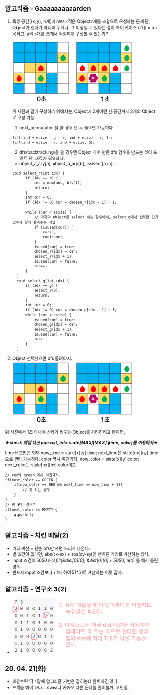 ## 알고리즘 - Gaaaaaaaaaarden

 1. 특정 공간[(x, y), n개]에 n보다 작은 Object r개를 조합으로 구성하는 문제
    단, Object가 한개가 아니라 두개나, 그 이상일 수 있다는 점이 특이 케이스
    r개(r = a + b)이고, a와 b개를 쪼개서 적절하게 구성할 수 있는가?

    ![Alt text](./img/img_200421.png)

    위 사진과 같이 구성하기 위해서는, Object가 2개이면 빈 공간까지 3개의 Object로 구성 가능.
    1) next_permutation을 쓸 경우 단 두 줄이면 가능하다.

    ```
    fill(ind + esize - g - r, ind + esize - r, 1);
	fill(ind + esize - r, ind + esize, 2);
    ```

    2) dfs(backtracking)을 쓸 경우엔 Object 개수 만큼 dfs 함수를 만드는 것이 포인트
      단, 재료가 필요하다.
      - object_a_ary[a], object_b_ary[b], isselect[a+b];
      ```
      void select_r(int idx) {
            if (idx == r) {
                ans = max(ans, bfs());
                return;
            }
            int cur = 0;
            if (idx != 0) cur = chosen_r[idx - 1] + 1;

            while (cur < esize) {
                // 마지막 Object를 select 하는 함수에서, select_g에서 선택한 값과 겹치지 않게 옮겨주는 작업
                if (isused[cur]) {
                    cur++;
                    continue;
                }
                isused[cur] = true;
                chosen_r[idx] = cur;
                select_r(idx + 1);
                isused[cur] = false;
                cur++;
            }
        }
        void select_g(int idx) {
            if (idx == g) {
                select_r(0);
                return;
            }
            int cur = 0;
            if (idx != 0) cur = chosen_g[idx - 1] + 1;
            while (cur < esize) {
                isused[cur] = true;
                chosen_g[idx] = cur;
                select_g(idx + 1);
                isused[cur] = false;
                cur++;
            }
        }
      ```

  2. Object 선택했으면 bfs 돌려야지.
   ![Alt text](./img/img_200421.png)

   위 사진에서 1초 이내에 상태가 바뀌는 Object를 처리하려고 한다면,

   ***★check 배열 대신 pair<int, int> state[MAX][MAX] (time, color)를 이용하자★***

   time 비교법은 현재 now_time = state[x][y].time; next_time은 state[nx][ny].time으로 관리 가능하다.
   color 역시 마찬가지, now_color = state[x][y].color; next_color는 state[nx][ny].color이고

   ```
   // red와 green 역시 마찬가지.
   if(next_color == GREEN){
       if(now_color == RED && next_time == now_time + 1){
           // 꽃 피는 경우
       }
   }
   // 빈 곳인 경우?
   if(next_color == EMPTY){
       q.push();
   }
   ```

## 알고리즘 - 치킨 배달(2)

 - 거리 계산 = 단순 bfs만 쓰면 느리게 나온다.
 - 별 조건이 없다면, abs(cx-sx) + abs(cy-sy)인 맨하튼 거리로 계산하는 방식.
 - input 조건이 50*50인데 fill(&dist[0][0], &dist[0][0] + 50*50, 1e4) 를 해서 틀린 경우.
 - 반드시 input 조건보다 +1씩 하여 51*51로 계산하는 버릇 잡자.


## 알고리즘 - 연구소 3(2)

 - ![Alt text](./img/img_200421.jpg)

 
## 20. 04. 21(화)
 - 폐관수련 딱 4달째 알고리즘 기반은 잡히는데 완벽하진 않다.
 - 프젝을 해야 하나... swea나 카카오 다른 문제를 풀어볼까. 고민중..

